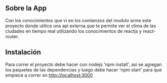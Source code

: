 
##  Sobre la App
Con los conocimientos que vi en los comienzos del modulo arme este proyecto donde utilice una api externa que te permite ver el clima de las ciudades en tiempo real utilizando los conocimientos de reactjs y react-router.

##  Instalación
Para correr el proyecto debe hacer con nodejs 'npm install', asi se agregan los paquetes de las dependencias y luego debe hacer 'npm start' para que empiece a correr en [http://localhost:3000](http://localhost:3000)



